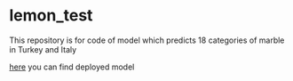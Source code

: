 # lemon_test
This repository is for code of model which predicts 18 categories of marble in Turkey and Italy

[here](https://huggingface.co/spaces/justsvykas/lemon-test) you can find deployed model

